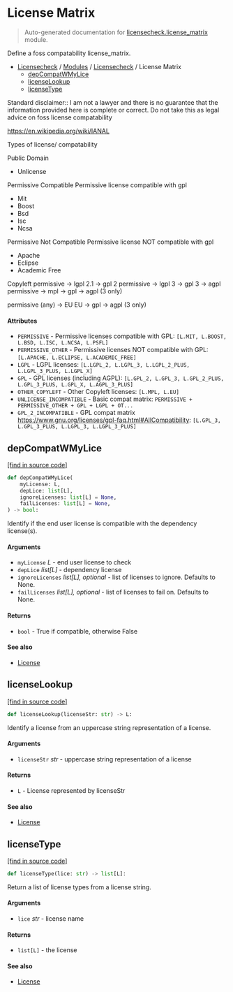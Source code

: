# License Matrix

> Auto-generated documentation for [licensecheck.license_matrix](../../../licensecheck/license_matrix.py) module.

Define a foss compatability license_matrix.

- [Licensecheck](../README.md#licensecheck-index) / [Modules](../MODULES.md#licensecheck-modules) / [Licensecheck](index.md#licensecheck) / License Matrix
    - [depCompatWMyLice](#depcompatwmylice)
    - [licenseLookup](#licenselookup)
    - [licenseType](#licensetype)

Standard disclaimer:: I am not a lawyer and there is no guarantee that the
information provided here is complete or correct. Do not take this as legal
advice on foss license compatability

https://en.wikipedia.org/wiki/IANAL

Types of license/ compatability

Public Domain
- Unlicense

Permissive Compatible
Permissive license compatible with gpl
- Mit
- Boost
- Bsd
- Isc
- Ncsa

Permissive Not Compatible
Permissive license NOT compatible with gpl
- Apache
- Eclipse
- Academic Free

Copyleft
permissive -> lgpl 2.1 -> gpl 2
permissive -> lgpl 3 -> gpl 3 -> agpl
permissive -> mpl -> gpl -> agpl (3 only)

permissive (any) -> EU
EU -> gpl -> agpl (3 only)

#### Attributes

- `PERMISSIVE` - Permissive licenses compatible with GPL: `[L.MIT, L.BOOST, L.BSD, L.ISC, L.NCSA, L.PSFL]`
- `PERMISSIVE_OTHER` - Permissive licenses NOT compatible with GPL: `[L.APACHE, L.ECLIPSE, L.ACADEMIC_FREE]`
- `LGPL` - LGPL licenses: `[L.LGPL_2, L.LGPL_3, L.LGPL_2_PLUS, L.LGPL_3_PLUS, L.LGPL_X]`
- `GPL` - GPL licenses (including AGPL): `[L.GPL_2, L.GPL_3, L.GPL_2_PLUS, L.GPL_3_PLUS, L.GPL_X, L.AGPL_3_PLUS]`
- `OTHER_COPYLEFT` - Other Copyleft licenses: `[L.MPL, L.EU]`
- `UNLICENSE_INCOMPATIBLE` - Basic compat matrix: `PERMISSIVE + PERMISSIVE_OTHER + GPL + LGPL + OT...`
- `GPL_2_INCOMPATIBLE` - GPL compat matrix
  https://www.gnu.org/licenses/gpl-faq.html#AllCompatibility: `[L.GPL_3, L.GPL_3_PLUS, L.LGPL_3, L.LGPL_3_PLUS]`

## depCompatWMyLice

[[find in source code]](../../../licensecheck/license_matrix.py#L166)

```python
def depCompatWMyLice(
    myLicense: L,
    depLice: list[L],
    ignoreLicenses: list[L] = None,
    failLicenses: list[L] = None,
) -> bool:
```

Identify if the end user license is compatible with the dependency license(s).

#### Arguments

- `myLicense` *L* - end user license to check
- `depLice` *list[L]* - dependency license
- `ignoreLicenses` *list[L], optional* - list of licenses to ignore. Defaults to None.
- `failLicenses` *list[L], optional* - list of licenses to fail on. Defaults to None.

#### Returns

- `bool` - True if compatible, otherwise False

#### See also

- [License](types.md#license)

## licenseLookup

[[find in source code]](../../../licensecheck/license_matrix.py#L43)

```python
def licenseLookup(licenseStr: str) -> L:
```

Identify a license from an uppercase string representation of a license.

#### Arguments

- `licenseStr` *str* - uppercase string representation of a license

#### Returns

- `L` - License represented by licenseStr

#### See also

- [License](types.md#license)

## licenseType

[[find in source code]](../../../licensecheck/license_matrix.py#L99)

```python
def licenseType(lice: str) -> list[L]:
```

Return a list of license types from a license string.

#### Arguments

- `lice` *str* - license name

#### Returns

- `list[L]` - the license

#### See also

- [License](types.md#license)
